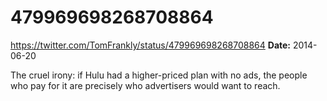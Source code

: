 # 479969698268708864
https://twitter.com/TomFrankly/status/479969698268708864
**Date:** 2014-06-20

The cruel irony: if Hulu had a higher-priced plan with no ads, the people who pay for it are precisely who advertisers would want to reach.
